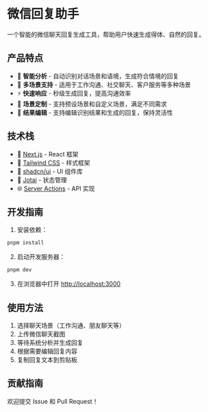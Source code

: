 # 微信回复助手

一个智能的微信聊天回复生成工具，帮助用户快速生成得体、自然的回复。

## 产品特点

- 🤖 **智能分析** - 自动识别对话场景和语境，生成符合情境的回复
- 🌈 **多场景支持** - 适用于工作沟通、社交聊天、客户服务等多种场景
- ⚡ **快速响应** - 秒级生成回复，提高沟通效率
- 🎨 **场景定制** - 支持预设场景和自定义场景，满足不同需求
- 📝 **结果编辑** - 支持编辑识别结果和生成的回复，保持灵活性

## 技术栈

- 🎯 [Next.js](https://nextjs.org) - React 框架
- 🎨 [Tailwind CSS](https://tailwindcss.com) - 样式框架
- 🔌 [shadcn/ui](https://ui.shadcn.com/) - UI 组件库
- 💾 [Jotai](https://jotai.org/) - 状态管理
- 🌐 [Server Actions](https://nextjs.org/docs/app/api-reference/functions/server-actions) - API 实现

## 开发指南

1. 安装依赖：

```bash
pnpm install
```

2. 启动开发服务器：

```bash
pnpm dev
```

3. 在浏览器中打开 [http://localhost:3000](http://localhost:3000)

## 使用方法

1. 选择聊天场景（工作沟通、朋友聊天等）
2. 上传微信聊天截图
3. 等待系统分析并生成回复
4. 根据需要编辑回复内容
5. 复制回复文本到剪贴板

## 贡献指南

欢迎提交 Issue 和 Pull Request！
